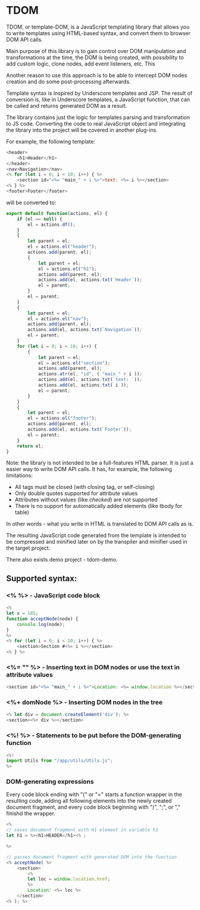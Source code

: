 # TDOM

TDOM, or template-DOM, is a JavaScript templating library that allows you to write templates using HTML-based syntax, and convert them to browser DOM API calls.

Main purpose of this library is to gain control over DOM manipulation and transformations at the time, the DOM is being created, with possibility to add custom logic, clone nodes, add event listeners, etc. This 

Another reason to use this approach is to be able to intercept DOM nodes creation and do some post-processing afterwards.

Template syntax is inspired by Underscore templates and JSP. The result of conversion is, like in Underscore templates, a JavaScript function, that can be called and returns generated DOM as a result. 

The library contains just the logic for templates parsing and transformation to JS code. Converting the code to real JavaScript object and integrating the library into the project will be covered in another plug-ins.

For example, the following template:

```js
<header>
	<h1>Header</h1>
</header>
<nav>Navigation</nav>
<% for (let i = 0; i < 10; i++) { %>
    <section id="<%= "main_" + i %>">text: <%= i %></section>
<% } %>
<footer>Footer</footer>
```

will be converted to:

```js
export default function(actions, el) {
	if (el == null) {
		el = actions.df();
	}
	{
		let parent = el;
		el = actions.el("header");
		actions.add(parent, el);
		{
			let parent = el;
			el = actions.el("h1");
			actions.add(parent, el);
			actions.add(el, actions.txt(`Header`));
			el = parent;
		}
		el = parent;
	}
	{
		let parent = el;
		el = actions.el("nav");
		actions.add(parent, el);
		actions.add(el, actions.txt(`Navigation`));
		el = parent;
	}
	for (let i = 0; i < 10; i++) { 
		{
			let parent = el;
			el = actions.el("section");
			actions.add(parent, el);
			actions.atr(el, "id", ( "main_" + i ));
			actions.add(el, actions.txt(`text: `));
			actions.add(el, actions.txt( i ));
			el = parent;
		}
	} 
	{
		let parent = el;
		el = actions.el("footer");
		actions.add(parent, el);
		actions.add(el, actions.txt(`Footer`));
		el = parent;
	}
	return el;
}
```

Note: the library is not intended to be a full-features HTML parser. It is just a easier way to write DOM API calls. It has, for example, the following limitations:

- All tags must be closed (with closing tag, or self-closing)
- Only double quotes supported for attribute values
- Attributes without values (like *checked*) are not supported
- There is no support for automatically added elements (like tbody for table)

In other words - what you write in HTML is translated to DOM API calls as is.

The resulting JavaScript code generated from the template is intended to be compressed and minified later on by the transpiler and minifier used in the target project.

There also exists demo project - tdom-demo.


## Supported syntax:

### <% %> - JavaScript code block
```js
<%
let x = 185;
function acceptNode(node) {
    console.log(node);
}
%>
<% for (let i = 0; i < 10; i++) { %>
    <section>Section #<%= i %></section>
<% } %>
```

### <%= "" %> - Inserting text in DOM nodes or use the text in attribute values
```js
<section id="<%= "main_" + i %>">Location: <%= window.location %></section>
```

### <%+ domNode %> - Inserting DOM nodes in the tree
```js
<% let div = document.createElement('div'); %>
<section><%+ div %></section>
```

### <%! %> - Statements to be put before the DOM-generating function
```js
<%!
import Utils from "/app/utils/Utils.js";
%>
```

### DOM-generating expressions

Every code block ending with "(" or "=" starts a function wrapper in the resulting code, adding all following elements into the newly created document fragment, and every code block beginning with ")", ";", or "," finishd the wrapper.

```js
<%
// saves document fragment with H1 element in variable h1
let h1 = %><h1>HEADER</h1><% ;

%>

// passes document fragment with generated DOM into the function
<% acceptNode( %>
    <section>
	    <%
	    let loc = window.location.href;
	    %>
	    Location: <%= loc %>
    </section>
<% ); %>
```
